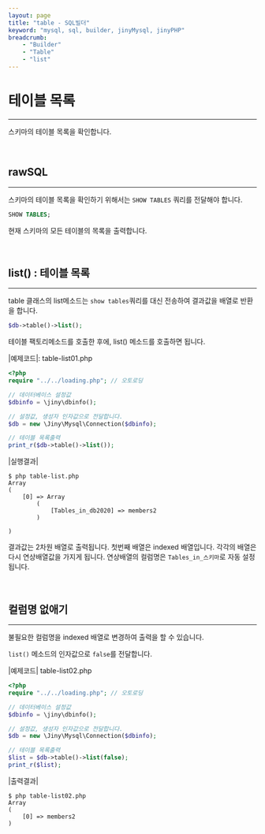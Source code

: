 ```yaml
---
layout: page
title: "table - SQL빌더"
keyword: "mysql, sql, builder, jinyMysql, jinyPHP"
breadcrumb:
    - "Builder"
    - "Table"
    - "list"
---
```


# 테이블 목록
---
스키마의 테이블 목록을 확인합니다.

<br>

## rawSQL
---
스키마의 테이블 목록을 확인하기 위해서는 `SHOW TABLES` 쿼리를 전달해야 합니다. 

```sql
SHOW TABLES;
```

현재 스키마의 모든 테이블의 목록을 출력합니다.

<br>

## list() : 테이블 목록
---
table 클래스의 list메소드는 `show tables`쿼리를 대신 전송하여 결과값을 배열로 반환을 합니다.

```php
$db->table()->list();
```
테이블 팩토리메소드를 호출한 후에, list() 메소드를 호출하면 됩니다.

|예제코드|: table-list01.php
```php
<?php
require "../../loading.php"; // 오토로딩

// 데이터베이스 설정값
$dbinfo = \jiny\dbinfo();

// 설정값, 생성자 인자값으로 전달합니다.
$db = new \Jiny\Mysql\Connection($dbinfo);

// 테이블 목록출력
print_r($db->table()->list());
```

|실행결과|
```console
$ php table-list.php 
Array
(
    [0] => Array
        (
            [Tables_in_db2020] => members2
        )

)
```

결과값는 2차원 배열로 출력됩니다.
첫번째 배열은 indexed 배열입니다. 각각의 배열은 다시 연상배열값을 가지게 됩니다.
연상배열의 컬럼명은 `Tables_in_스키마`로 자동 설정 됩니다.

<br>

## 컬럼명 없애기
---
불필요한 컬럼명을 indexed 배열로 변경하여 출력을 할 수 있습니다.

`list()` 메소드의 인자값으로 `false`를 전달합니다.

|예제코드| table-list02.php
```php
<?php
require "../../loading.php"; // 오토로딩

// 데이터베이스 설정값
$dbinfo = \jiny\dbinfo();

// 설정값, 생성자 인자값으로 전달합니다.
$db = new \Jiny\Mysql\Connection($dbinfo);

// 테이블 목록출력
$list = $db->table()->list(false);
print_r($list);
```

|출력결과|
```console
$ php table-list02.php 
Array
(
    [0] => members2
)
```

